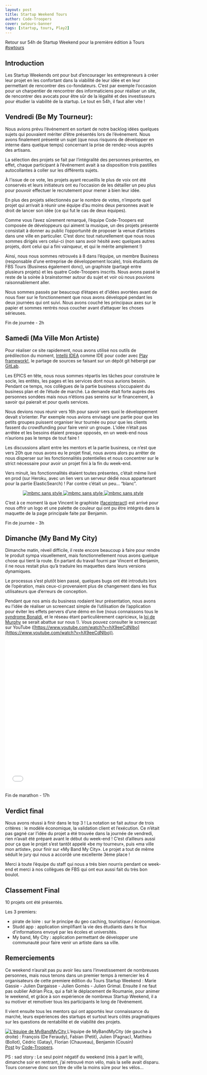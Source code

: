 ```yaml
---
layout: post
title: Startup Weekend Tours
author: Code-Troopers
cover: swtours-banner
tags: [startup, tours, Play2]
---
```


Retour sur 54h de Startup Weekend pour la première édition à Tours [#swtours](http://tours.startupweekend.org/)

## Introduction

Les Startup Weekends ont pour but d’encourager les entrepreneurs à créer leur projet en les confortant dans la viabilité de leur idée et en leur permettant de rencontrer des co-fondateurs. C’est par exemple l’occasion pour un charpentier de rencontrer des informaticiens pour réaliser un site, de rencontrer des avocats pour être sûr de la légalité et des investisseurs pour étudier la viabilité de la startup. Le tout en 54h, il faut aller vite !

## Vendredi (Be My Tourneur):

Nous avions prévu l’événement en sortant de notre backlog idées quelques sujets qui pouvaient mériter d’être présentés lors de l’événement. Nous avons finalement présenté un sujet (que nous risquons de développer en interne dans quelque temps) concernant la prise de rendez-vous auprès des artisans.

La sélection des projets se fait par l’intégralité des personnes présentes, en effet, chaque participant à l’événement avait à sa disposition trois pastilles autocollantes à coller sur les différents sujets. 

À l’issue de ce vote, les projets ayant recueillis le plus de voix ont été conservés et leurs initiateurs ont eu l’occasion de les détailler un peu plus pour pouvoir effectuer le recrutement pour mener à bien leur idée.

En plus des projets sélectionnés par le nombre de votes, n’importe quel projet qui arrivait à réunir une équipe d’au moins deux personnes avait le droit de lancer son idée (ce qui fut le cas de deux équipes).

Comme vous l’avez sûrement remarqué, l’équipe Code-Troopers est composée de développeurs qui aiment la musique, un des projets présenté consistait à donner au public l’opportunité de proposer la venue d’artistes dans une ville en particulier. C’est donc tout naturellement que nous nous sommes dirigés vers celui-ci (non sans avoir hésité avec quelques autres projets, dont celui qui a fini vainqueur, et qui le mérite amplement !)

Ainsi, nous nous sommes retrouvés à 8 dans l’équipe, un membre Business (responsable d’une entreprise de développement locale), trois étudiants de FBS Tours (Business également donc), un graphiste (partagé entre plusieurs projets) et les quatre Code-Troopers inscrits. Nous avons passé le reste de la soirée à brainstormer autour du sujet et voir où nous pouvions raisonnablement aller. 

Nous sommes passés par beaucoup d’étapes et d’idées avortées avant de nous fixer sur le fonctionnement que nous avons développé pendant les deux journées qui ont suivi. Nous avons couché les principaux axes sur le papier et sommes rentrés nous coucher avant d’attaquer les choses sérieuses.

Fin de journée - 2h
<!--break-->

## Samedi (Ma Ville Mon Artiste)
Pour réaliser ce site rapidement, nous avons utilisé nos outils de prédilection du moment, [Intellij IDEA](http://www.jetbrains.com/idea/) comme IDE pour coder avec [Play framework!](http://playframework.com), le partage de sources se faisant sur un dépôt git hébergé par [GitLab](https://gitlab.com). 

Les EPICS en tête, nous nous sommes répartis les tâches pour construire le socle, les entités, les pages et les services dont nous aurions besoin. Pendant ce temps, nos collègues de la partie business s’occupaient du business plan et de l’étude de marché. La demande était forte auprès des personnes sondées mais nous n’étions pas sereins sur le financement, à savoir qui paierait et pour quels services.

Nous devions nous réunir vers 16h pour savoir vers quoi le développement devait s’orienter. Par exemple nous avions envisagé une partie pour que les petits groupes puissent organiser leur tournée ou pour que les clients fassent du crowdfunding pour faire venir un groupe. L’idée n’était pas arrêtée et les besoins étaient presque opposés, en un week-end nous n’aurions pas le temps de tout faire !

Les discussions allant entre les mentors et la partie business, ce n’est que vers 20h que nous avons eu le projet final, nous avons alors pu arrêter de nous disperser sur les fonctionnalités potentielles et nous concentrer sur le strict nécessaire pour avoir un projet fini à la fin du week-end. 

Vers minuit, les fonctionnalités étaient toutes présentes, c’était même livré en prod (sur Heroku, avec un lien vers un serveur dédié nous appartenant pour la partie ElasticSearch) ! Par contre c’était un peu… “blanc”. 

<div style="text-align : center">
<a style="display: inline" href="/images/postSWTours/mbmc_nostyle_1.png" data-lightbox="image-0" title="mbmc sans style">
        <img class="mini" src="/images/postSWTours/mbmc_nostyle_1.png" alt="mbmc sans style"/>
</a>
<a style="display: inline" href="/images/postSWTours/mbmc_nostyle_2.png" data-lightbox="image-0" title="mbmc sans style">
        <img class="mini" src="/images/postSWTours/mbmc_nostyle_2.png" alt="mbmc sans style"/>
</a>
<a style="display: inline" href="/images/postSWTours/mbmc_nostyle_3.png" data-lightbox="image-0" title="mbmc sans style">
        <img class="mini" src="/images/postSWTours/mbmc_nostyle_3.png" alt="mbmc sans style"/>
</a>
</div>

C’est à ce moment là que Vincent le graphiste ([faceinteract](http://www.faceinteract.com/vnctplsn/)) est arrivé pour nous offrir un logo et une palette de couleur qui ont pu être intégrés dans la maquette de la page principale faite par Benjamin.

Fin de journée - 3h

## Dimanche (My Band My City)
Dimanche matin, réveil difficile, il reste encore beaucoup à faire pour rendre le produit sympa visuellement, mais fonctionnellement nous avons quelque chose qui tient la route. En partant du travail fourni par Vincent et Benjamin, il ne nous restait plus qu’à traduire les maquettes dans leurs versions dynamiques. 

Le processus s’est plutôt bien passé, quelques bugs ont été introduits lors de l’opération, mais ceux-ci provenaient plus de changement dans les flux utilisateurs que d’erreurs de conception. 

Pendant que nos amis du business rodaient leur présentation, nous avons eu l’idée de réaliser un screencast simple de l’utilisation de l’application pour éviter les effets pervers d’une démo en live (nous connaissons tous le [syndrome Bonaldi](http://fr.wikipedia.org/wiki/J%C3%A9r%C3%B4me_Bonaldi#Effet_Bonaldi), et le réseau étant particulièrement capricieux, la [loi de Murphy](http://fr.wikipedia.org/wiki/Loi_de_Murphy) se serait abattue sur nous !). Vous pouvez consulter le screencast sur YouTube ([https://www.youtube.com/watch?v=hX9eeCdNIbo](https://www.youtube.com/watch?v=hX9eeCdNIbo)).

<div style="text-align: center"><iframe width="640" height="480" src="//www.youtube.com/embed/hX9eeCdNIbo" frameborder="0"> </iframe></div>

Fin de marathon - 17h

## Verdict final
Nous avons réussi à finir dans le top 3 ! La notation se fait autour de trois critères : le modèle économique, la validation client et l’exécution. Ce n’était pas gagné car l’idée du projet a été trouvée dans la journée de vendredi, rien n’avait été préparé avant le début du week-end ! C’est d’ailleurs aussi pour ça que le projet s’est tantôt appelé «be my tourneur», puis «ma ville mon artiste», pour finir sur «My Band My City». Le projet a tout de même séduit le jury qui nous a accordé une excellente 3ème place !

Merci à toute l’équipe du staff qui nous a trés bien nourris pendant ce week-end et merci à nos collègues de FBS qui ont eux aussi fait du très bon boulot.

## Classement Final
10 projets ont été présentés.

Les 3 premiers:
* pirate de loire : sur le principe du geo caching, touristique / économique.
* Studd app : application simplifiant la vie des étudiants dans le flux d'informations envoyé par les écoles et universités.
* My band, My City : application permettant de développer une communauté pour faire venir un artiste dans sa ville.

## Remerciements
Ce weekend n’aurait pas pu avoir lieu sans l’investissement de nombreuses personnes, mais nous tenons dans un premier temps à remercier les 4 organisateurs de cette premiere édition du Tours Startup Weekend : Marie Gassie - Julien Dargaisse - Julien Gomès - Julien Grimal. Ensuite il ne faut pas oublier Adrian Pica, qui a fait le déplacement de Roumanie, pour animer le weekend, et grâce à son expérience de nombreux Startup Weekend, il a su motiver et remotiver tous les participants le long de l’événement.

Il vient ensuite tous les mentors qui ont apportés leur connaissance du marché, leurs expériences des startups et surtout leurs côtés pragmatiques sur les questions de rentabilité et de viabilité des projets.


<a href="/images/postSWTours/team.jpg" data-lightbox="image-1" title="L’équipe de MyBandMyCity (de gauche à droite) : François (De Feraudy), Fabian (Petit), Julien (Pagnac), Matthieu (Bollot), Cédric (Gatay), Florian (Chauveau), Benjamin (Cousin)">
        <img class="mini" src="/images/postSWTours/team.jpg" alt="L’équipe de MyBandMyCity"/>
</a>
L’équipe de MyBandMyCity (de gauche à droite) : François (De Feraudy), Fabian (Petit), Julien (Pagnac), Matthieu (Bollot), Cédric (Gatay), Florian (Chauveau), Benjamin (Cousin)

<div id="fb-root" style="text-align:center"></div> <script>(function(d, s, id) { var js, fjs = d.getElementsByTagName(s)[0]; if (d.getElementById(id)) return; js = d.createElement(s); js.id = id; js.src = "//connect.facebook.net/en_US/all.js#xfbml=1"; fjs.parentNode.insertBefore(js, fjs); }(document, 'script', 'facebook-jssdk'));</script>
<div class="fb-post" data-href="https://www.facebook.com/media/set/?set=a.236794193172341.1073741831.123604307824664&amp;type=1" data-width="466"><div class="fb-xfbml-parse-ignore"><a href="https://www.facebook.com/media/set/?set=a.236794193172341.1073741831.123604307824664&amp;type=1">Post</a> by <a href="https://www.facebook.com/pages/Code-Troopers/123604307824664">Code-Troopers</a>.</div></div>


PS : sad story : 
Le seul point négatif du weekend (mis à part le wifi), dimanche soir en rentrant, j’ai retrouvé mon vélo, mais la selle avait disparu. Tours conserve donc son titre de ville la moins sûre pour les vélos...

